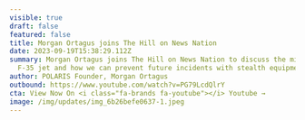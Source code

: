 ```yaml
---
visible: true
draft: false
featured: false
title: Morgan Ortagus joins The Hill on News Nation
date: 2023-09-19T15:38:29.112Z
summary: Morgan Ortagus joins The Hill on News Nation to discuss the missing
  F-35 jet and how we can prevent future incidents with stealth equipment.
author: POLARIS Founder, Morgan Ortagus
outbound: https://www.youtube.com/watch?v=PG79LcdQlrY
cta: View Now On <i class="fa-brands fa-youtube"></i> Youtube →
image: /img/updates/img_6b26befe0637-1.jpeg
---
```

